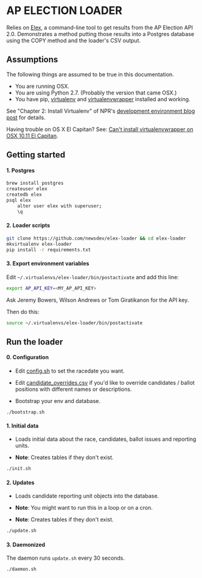 # AP ELECTION LOADER
Relies on [Elex](https://github.com/newsdev/elex), a command-line tool to get results from the AP Election API 2.0. Demonstrates a method putting those results into a Postgres database using the COPY method and the loader's CSV output.

## Assumptions
The following things are assumed to be true in this documentation.

* You are running OSX.
* You are using Python 2.7. (Probably the version that came OSX.)
* You have pip, [virtualenv](https://pypi.python.org/pypi/virtualenv) and [virtualenvwrapper](https://pypi.python.org/pypi/virtualenvwrapper) installed and working.

See "Chapter 2: Install Virtualenv" of NPR's [development environment blog post](http://blog.apps.npr.org/2013/06/06/how-to-setup-a-developers-environment.html) for details.

Having trouble on OS X El Capitan? See: [Can't install virtualenvwrapper on OSX 10.11 El Capitan](http://stackoverflow.com/questions/32086631/cant-install-virtualenvwrapper-on-osx-10-11-el-capitan).

## Getting started

#### 1. Postgres
```bash
brew install postgres
createuser elex
createdb elex
psql elex
    alter user elex with superuser;
    \q
```

#### 2. Loader scripts
```bash
git clone https://github.com/newsdev/elex-loader && cd elex-loader
mkvirtualenv elex-loader
pip install -r requirements.txt
```

#### 3. Export environment variables
Edit `~/.virtualenvs/elex-loader/bin/postactivate` and add this line:

```bash
export AP_API_KEY=<MY_AP_API_KEY>
```

Ask Jeremy Bowers, Wilson Andrews or Tom Giratikanon for the API key.

Then do this:

```bash
source ~/.virtualenvs/elex-loader/bin/postactivate
```

## Run the loader

#### 0. Configuration
* Edit [config.sh](https://github.com/newsdev/elex-loader/blob/master/config.sh) to set the racedate you want.

* Edit [candidate_overrides.csv](https://github.com/newsdev/elex-loader/blob/master/overrides/candidate.csv) if you'd like to override candidates / ballot positions with different names or descriptions.

* Bootstrap your env and database.
```
./bootstrap.sh
```

#### 1. Initial data
* Loads initial data about the race, candidates, ballot issues and reporting units.

* **Note**: Creates tables if they don't exist.
```bash
./init.sh
```

#### 2. Updates
* Loads candidate reporting unit objects into the database.

* **Note**: You might want to run this in a loop or on a cron.

* **Note**: Creates tables if they don't exist.

```bash
./update.sh
```

#### 3. Daemonized
The daemon runs `update.sh` every 30 seconds.
```
./daemon.sh
```
